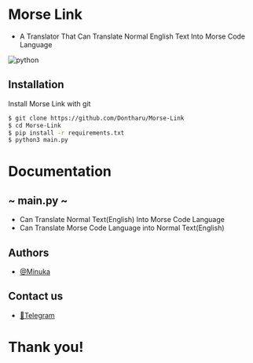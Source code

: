 # Morse Link

* A Translator That Can Translate Normal English Text Into Morse Code Language

![python](https://img.shields.io/badge/Python-v3.10-3776AB?style=for_the_badge&logo=Python)

## Installation

Install Morse Link with git

```bash
$ git clone https://github.com/Dontharu/Morse-Link
$ cd Morse-Link
$ pip install -r requirements.txt
$ python3 main.py
```

# Documentation

## ~ main.py ~
* Can Translate Normal Text(English) Into Morse Code Language
* Can Translate Morse Code Language into Normal Text(English)

## Authors

- [@Minuka](https://github.com/Dontharu)

## Contact us

- [📱Telegram](https://t.me/+BqPyeuvZN2owYmRl)

# Thank you!
